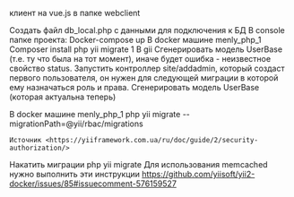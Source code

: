 клиент на vue.js в папке webclient

Создать файл db_local.php с данными для подключения к БД
В console папке проекта:
	Docker-compose up
В docker машине menly_php_1
	Composer install
	php yii migrate 1
В gii
Сгенерировать модель UserBase (т.е. ту что была на тот момент), иначе будет ошибка - неизвестное свойство status.
Запустить контроллер site/addadmin, который создаст первого пользователя, он нужен для следующей миграции в которой ему назначаться роль и права.
Сгенерировать модель UserBase (которая актуальна теперь)

В docker машине menly_php_1
	php yii migrate --migrationPath=@yii/rbac/migrations
	
	Источник <https://yiiframework.com.ua/ru/doc/guide/2/security-authorization/> 
Накатить миграции
	php yii migrate
Для использования memcached нужно выполнить эти инструкции
https://github.com/yiisoft/yii2-docker/issues/85#issuecomment-576159527
